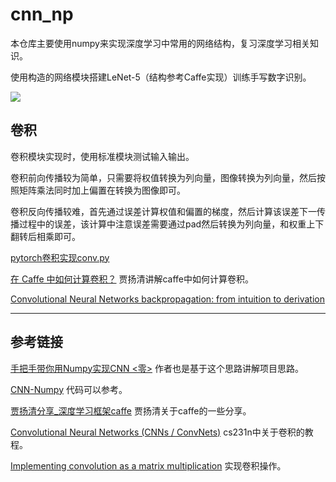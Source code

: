 # cnn_np

本仓库主要使用numpy来实现深度学习中常用的网络结构，复习深度学习相关知识。

使用构造的网络模块搭建LeNet-5（结构参考Caffe实现）训练手写数字识别。

![](http://chenguanfuqq.gitee.io/tuquan2/img_2018_4/lenet_caffe.png)

## 卷积

卷积模块实现时，使用标准模块测试输入输出。

卷积前向传播较为简单，只需要将权值转换为列向量，图像转换为列向量，然后按照矩阵乘法同时加上偏置在转换为图像即可。

卷积反向传播较难，首先通过误差计算权值和偏置的梯度，然后计算该误差下一传播过程中的误差，该计算中注意误差需要通过pad然后转换为列向量，和权重上下翻转后相乘即可。

[pytorch卷积实现conv.py](https://github.com/pytorch/pytorch/blob/master/torch/nn/modules/conv.py)

[在 Caffe 中如何计算卷积？](https://www.zhihu.com/question/28385679/answer/44297845) 贾扬清讲解caffe中如何计算卷积。

[Convolutional Neural Networks backpropagation: from intuition to derivation](https://grzegorzgwardys.wordpress.com/2016/04/22/8/)

---
## 参考链接

[手把手带你用Numpy实现CNN <零>](https://zhuanlan.zhihu.com/p/33773140) 作者也是基于这个思路讲解项目思路。

[CNN-Numpy](https://github.com/wuziheng/CNN-Numpy) 代码可以参考。

[贾扬清分享_深度学习框架caffe](http://www.datakit.cn/blog/2015/06/12/online_meet_up_with_yangqing_jia.html) 贾扬清关于caffe的一些分享。

[Convolutional Neural Networks (CNNs / ConvNets)](http://cs231n.github.io/convolutional-networks/) cs231n中关于卷积的教程。

[Implementing convolution as a matrix multiplication](https://buptldy.github.io/2016/10/01/2016-10-01-im2col/) 实现卷积操作。
